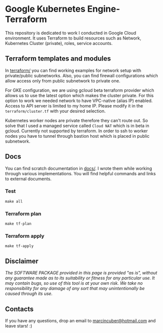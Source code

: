 # Google Kubernetes Engine- Terraform

This repository is dedicated to work I conducted in Google Cloud environment. It uses Terraform to build resources such as Network, Kubernetes Cluster (private), roles, service accounts.

## Terraform templates and modules

In [terraform/](terraform/) you can find working examples for network setup with private/public subnetworks. Also, you can find firewall configurations which allow access only from public subnetwork to private one. 

For GKE configuration, we are using gcloud beta terraform provider which allows us to use the latest option which makes the cluster private. For this option to work we needed network to have VPC-native (alias IP) enabled. Access to API server is limited to my home IP. Please modify it in the `terraform/cluster.tf` with your desired selection. 

Kubernetes worker nodes are private therefore they can't route out. So solve that I used a managed service called `Cloud NAT` which is in beta in gcloud. Currently not supported by terraform. In order to ssh to worker nodes you have to tunnel through bastion host which is placed in public subnetwork.

## Docs

You can find scratch documentation in [docs/](docs/). I wrote them while working through various implementations. You will find helpful commands and links to external documents.

### Test
```
make all
```
### Terraform plan
```
make tf-plan
```
### Terraform apply
```
make tf-apply
```

## Disclaimer
_The SOFTWARE PACKAGE provided in this page is provided "as is", without any guarantee made as to its suitability or fitness for any particular use. It may contain bugs, so use of this tool is at your own risk. We take no responsibility for any damage of any sort that may unintentionally be caused through its use._

## Contacts

If you have any questions, drop an email to marcincuber@hotmail.com and leave stars! :)